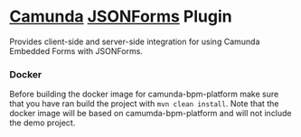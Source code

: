 # [Camunda](https://camunda.com/) [JSONForms](https://jsonforms.io/) Plugin

Provides client-side and server-side integration for using Camunda Embedded Forms with JSONForms.

### Docker

Before building the docker image for camunda-bpm-platform make sure that you have ran build the project with ```mvn clean install```. Note that the docker image will be based on camumda-bpm-platform and will not include the demo project.